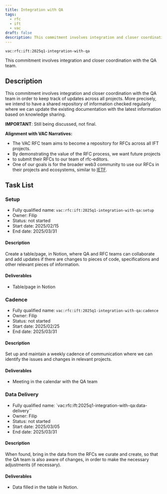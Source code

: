 ```yaml
---
title: Integration with QA
tags:
  - rfc
  - ift
  - vac
draft: false
description: This commitment involves integration and closer coordination with the QA team.
---
```


`vac:rfc:ift:2025q1-integration-with-qa`

This commitment involves integration
and closer coordination with the QA team.

## Description

This commitment involves integration
and closer coordination with the QA team
in order to keep track of updates across all projects.
More precisely, we intend to have a shared repository of information
checked regularly where we can update the existing documentation
with the latest information based on knowledge sharing.

**IMPORTANT**: Still being discussed, not final.

**Alignment with VAC Narratives:**

- The VAC RFC team aims to become a repository for RFCs across all IFT projects.
- By demonstrating the value of the RFC process, we want future projects
- to submit their RFCs to our team of rfc-editors.
- One of our goals is for the broader web3 community to use our RFCs in their 
  projects and ecosystems, similar to [IETF](https://www.ietf.org/).

## Task List

### Setup

- Fully qualified name: 
  `vac:rfc:ift:2025q1-integration-with-qa:setup`
- Owner: Filip
- Status: not started
- Start date: 2025/02/15
- End date: 2025/03/31

#### Description

Create a table/page, in Notion, where QA and RFC teams can collaborate and
add updates if there are changes to pieces of code, specifications and
other relevant pieces of information.

#### Deliverables

- Table/page in Notion

### Cadence


- Fully qualified name: 
  `vac:rfc:ift:2025q1-integration-with-qa:cadence`
- Owner: Filip
- Status: not started
- Start date: 2025/02/25
- End date: 2025/03/31

#### Description

Set up and maintain a weekly cadence of communication
where we can identify the issues and changes in relevant projects.

#### Deliverables

- Meeting in the calendar with the QA team


### Data Delivery


- Fully qualified name: 
  `vac:rfc:ift:2025q1-integration-with-qa:data-delivery``
- Owner: Filip
- Status: not started
- Start date: 2025/03/05
- End date: 2025/03/31

#### Description

When found, bring in the data from the RFCs we curate and create,
so that the QA team is also aware of changes,
in order to make the necessary adjustments (if necessary).

#### Deliverables

- Data filled in the table in Notion.